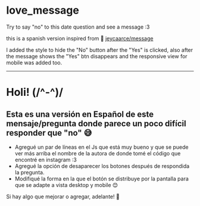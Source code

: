 # love_message
Try to say "no" to this date question and see a message :3 

this is a spanish version inspired from 🔖 <a href="https://github.com/jeycaarce/message" target="_blank">jeycaarce/message</a>

I added the style to hide the "No" button after the "Yes" is clicked, also after the message shows the "Yes" btn disappears and the responsive view for mobile was added too.


___


# Holi! (⁠/⁠^⁠-⁠^⁠)/ 

## Esta es una versión en Español de este mensaje/pregunta donde parece un poco difícil responder que "no" 😅

- Agregué un par de líneas en el Js que está muy bueno y que se puede ver más arriba el nombre de la autora de donde tomé el código que encontré en instagram :3
- Agregué la opción de desaparecer los botones después de respondida la pregunta.
- Modifiqué la forma en la que el botón se distribuye por la pantalla para que se adapte a vista desktop y mobile 😊

Si hay algo que mejorar o agregar, adelante! 🤗

